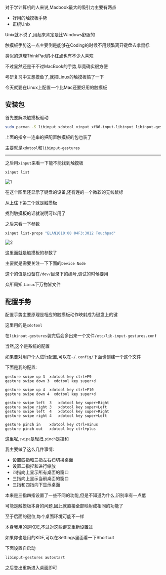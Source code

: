 对于学计算机的人来说,Macbook最大的吸引力主要有两点

- 好用的触摸板手势
- 正统Unix

Unix就不说了,用起来肯定是比Windows舒服的

触摸板手势这一点主要倒是能够在Coding的时候不用频繁离开键盘去拿鼠标

类似的道理ThinkPad的小红点也有不少人喜欢

不过显然还是干不过MacBook的手势,毕竟确实很方便

考研复习中又想摸鱼了,就把Linux的触摸板搞了一下

今天就要在Linux上配置一个比Mac还要好用的触摸板





## 安装包

首先要解决触摸板驱动

```bash
sudo pacman -S libinput xdotool xinput xf86-input-libinput libinput-gestures
```

上面的指令一连串的把配置触摸板的包也装了

主要就是`xdotool`和`libinput-gestures`

---

之后用`xinput`来看一下能不能找到触摸板

```bash
xinput list
```

![1](https://static.hack1s.fun/images/2021/02/24/1e686084852ac6569.png)

在这个图里还显示了键盘的设备,还有连的一个微软的无线鼠标

从上往下第二个就是触摸板

找到触摸板的话就说明可以用了

之后来看一下参数

```bash
xinput list-props "ELAN1010:00 04F3:3012 Touchpad"
```



![2](https://static.hack1s.fun/images/2021/02/24/202bbc1e991da924e.png)

这里面就是触摸板的参数了

主要就是需要关注一下下面的`Device Node`

这个的值是设备在`/dev/`目录下的编号,调试的时候要用

众所周知,`Linux`下万物皆文件


## 配置手势

配置手势主要原理是相应的触摸板动作映射成为键盘上的键

这里用的是`xdotool`

在`libinput-gestures`装完后会多出来一个文件`/etc/lib-input-gestures.conf`

当然,这个是系统的配置

如果要对用户个人进行配置,可以在`~/.config/`下面也创建一个这个文件

下面是我的配置:

```
gesture swipe up 3  xdotool key ctrl+F9
gesture swipe down 3  xdotool key super+d

gesture swipe up 4  xdotool key ctrl+F10
gesture swipe down 4  xdotool key super+d

gesture swipe left	3   xdotool key super+Right
gesture swipe right	3   xdotool key super+Left
gesture swipe left	4   xdotool key super+Right
gesture swipe right	4   xdotool key super+Left

gesture pinch in	xdotool key ctrl+minus
gesture pinch out	xdotool key ctrl+plus

```

这里呢,`swipe`是轻扫,`pinch`是捏和

我主要做了这么几件事情:

- 设置四指和三指左右扫切换桌面
- 设置二指捏和进行缩放
- 四指向上显示所有桌面的窗口
- 三指向上显示当前桌面的窗口
- 三指和四指向下显示桌面

本来是三指四指设置了一些不同的功能,但是不知道为什么,识别率有一点低

可能是触摸板本身的问题,因此就直接全部映射成相同的功能了

至于后面的键位,每个桌面环境可能不一样

本身我用的是KDE,不过对这些键又重新设置过

如果你也是用的KDE,可以在Settings里面看一下Shortcut

下面设置自启动

```bash
libinput-gestures autostart
```

之后登出重新进入桌面即可
